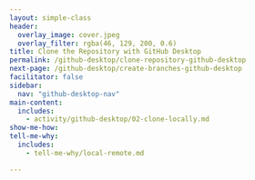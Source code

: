 ```yaml
---
layout: simple-class
header:
  overlay_image: cover.jpeg
  overlay_filter: rgba(46, 129, 200, 0.6)
title: Clone the Repository with GitHub Desktop
permalink: /github-desktop/clone-repository-github-desktop
next-page: /github-desktop/create-branches-github-desktop
facilitator: false
sidebar:
  nav: "github-desktop-nav"
main-content:
  includes:
    - activity/github-desktop/02-clone-locally.md
show-me-how:
tell-me-why:
  includes:
    - tell-me-why/local-remote.md

---
```


